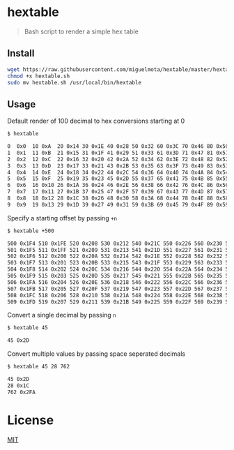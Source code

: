 # hextable

> Bash script to render a simple hex table

## Install

```bash
wget https://raw.githubusercontent.com/miguelmota/hextable/master/hextable.sh
chmod +x hextable.sh
sudo mv hextable.sh /usr/local/bin/hextable
```

## Usage

Default render of 100 decimal to hex conversions starting at 0

```bash
$ hextable

0  0x0  10 0xA  20 0x14 30 0x1E 40 0x28 50 0x32 60 0x3C 70 0x46 80 0x50 90 0x5A
1  0x1  11 0xB  21 0x15 31 0x1F 41 0x29 51 0x33 61 0x3D 71 0x47 81 0x51 91 0x5B
2  0x2  12 0xC  22 0x16 32 0x20 42 0x2A 52 0x34 62 0x3E 72 0x48 82 0x52 92 0x5C
3  0x3  13 0xD  23 0x17 33 0x21 43 0x2B 53 0x35 63 0x3F 73 0x49 83 0x53 93 0x5D
4  0x4  14 0xE  24 0x18 34 0x22 44 0x2C 54 0x36 64 0x40 74 0x4A 84 0x54 94 0x5E
5  0x5  15 0xF  25 0x19 35 0x23 45 0x2D 55 0x37 65 0x41 75 0x4B 85 0x55 95 0x5F
6  0x6  16 0x10 26 0x1A 36 0x24 46 0x2E 56 0x38 66 0x42 76 0x4C 86 0x56 96 0x60
7  0x7  17 0x11 27 0x1B 37 0x25 47 0x2F 57 0x39 67 0x43 77 0x4D 87 0x57 97 0x61
8  0x8  18 0x12 28 0x1C 38 0x26 48 0x30 58 0x3A 68 0x44 78 0x4E 88 0x58 98 0x62
9  0x9  19 0x13 29 0x1D 39 0x27 49 0x31 59 0x3B 69 0x45 79 0x4F 89 0x59 99 0x63
```

Specify a starting offset by passing `+n`

```bash
$ hextable +500

500 0x1F4 510 0x1FE 520 0x208 530 0x212 540 0x21C 550 0x226 560 0x230 570 0x23A 580 0x244 590 0x24E
501 0x1F5 511 0x1FF 521 0x209 531 0x213 541 0x21D 551 0x227 561 0x231 571 0x23B 581 0x245 591 0x24F
502 0x1F6 512 0x200 522 0x20A 532 0x214 542 0x21E 552 0x228 562 0x232 572 0x23C 582 0x246 592 0x250
503 0x1F7 513 0x201 523 0x20B 533 0x215 543 0x21F 553 0x229 563 0x233 573 0x23D 583 0x247 593 0x251
504 0x1F8 514 0x202 524 0x20C 534 0x216 544 0x220 554 0x22A 564 0x234 574 0x23E 584 0x248 594 0x252
505 0x1F9 515 0x203 525 0x20D 535 0x217 545 0x221 555 0x22B 565 0x235 575 0x23F 585 0x249 595 0x253
506 0x1FA 516 0x204 526 0x20E 536 0x218 546 0x222 556 0x22C 566 0x236 576 0x240 586 0x24A 596 0x254
507 0x1FB 517 0x205 527 0x20F 537 0x219 547 0x223 557 0x22D 567 0x237 577 0x241 587 0x24B 597 0x255
508 0x1FC 518 0x206 528 0x210 538 0x21A 548 0x224 558 0x22E 568 0x238 578 0x242 588 0x24C 598 0x256
509 0x1FD 519 0x207 529 0x211 539 0x21B 549 0x225 559 0x22F 569 0x239 579 0x243 589 0x24D 599 0x257
```

Convert a single decimal by passing `n`

```bash
$ hextable 45

45 0x2D
```

Convert multiple values by passing space seperated decimals

```bash
$ hextable 45 28 762

45 0x2D
28 0x1C
762 0x2FA
```

# License

[MIT](LICENSE)
